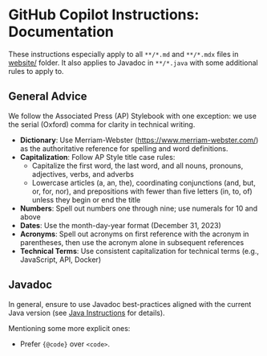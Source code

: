# GitHub Copilot Instructions: Documentation

These instructions especially apply to all `**/*.md` and `**/*.mdx` files in
[website/](../../website/) folder. It also applies to Javadoc in `**/*.java`
with some additional rules to apply to.

## General Advice

We follow the Associated Press (AP) Stylebook with one exception: we use the
serial (Oxford) comma for clarity in technical writing.

* **Dictionary**: Use Merriam-Webster (<https://www.merriam-webster.com/>) as
  the authoritative reference for spelling and word definitions.
* **Capitalization**: Follow AP Style title case rules:
  * Capitalize the first word, the last word, and all nouns, pronouns,
    adjectives, verbs, and adverbs
  * Lowercase articles (a, an, the), coordinating conjunctions (and, but, or,
    for, nor), and prepositions with fewer than five letters (in, to, of) unless
    they begin or end the title
* **Numbers**: Spell out numbers one through nine; use numerals for 10 and above
* **Dates**: Use the month-day-year format (December 31, 2023)
* **Acronyms**: Spell out acronyms on first reference with the acronym in
  parentheses, then use the acronym alone in subsequent references
* **Technical Terms**: Use consistent capitalization for technical terms (e.g.,
  JavaScript, API, Docker)

## Javadoc

In general, ensure to use Javadoc best-practices aligned with the current
Java version (see [Java Instructions](./java.instructions.md) for details).

Mentioning some more explicit ones:

* Prefer `{@code}` over `<code>`.
